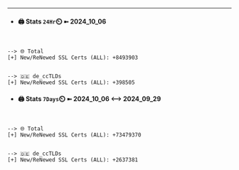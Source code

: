 

---
- #### 🖨️ **Stats** `24Hr`⏲️ ➼ 2024_10_06
```console


--> 🌐 Total
[+] New/ReNewed SSL Certs (ALL): +8493903


--> 🇩🇪 de_ccTLDs
[+] New/ReNewed SSL Certs (ALL): +398505

```

- #### 🖨️ **Stats** `7Days`⏲️ ➼ 2024_10_06 <--> 2024_09_29
```console


--> 🌐 Total
[+] New/ReNewed SSL Certs (ALL): +73479370


--> 🇩🇪 de_ccTLDs
[+] New/ReNewed SSL Certs (ALL): +2637381

```


